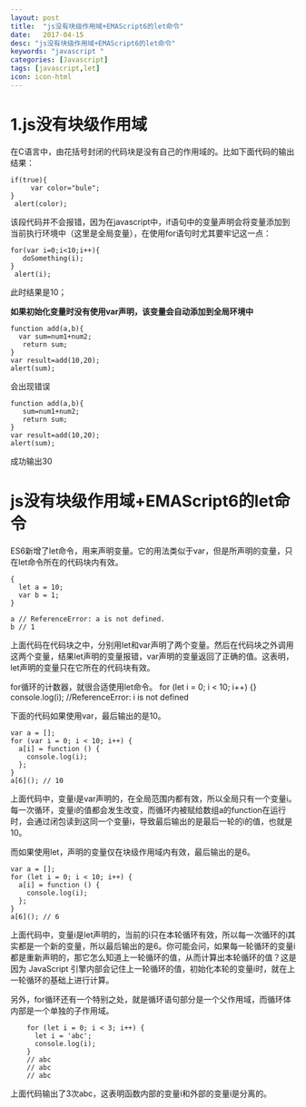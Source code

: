 ```yaml
---
layout: post
title:  "js没有块级作用域+EMAScript6的let命令"
date:   2017-04-15
desc: "js没有块级作用域+EMAScript6的let命令"
keywords: "javascript "
categories: [Javascript]
tags: [javascript,let]
icon: icon-html
---
```


# 1.js没有块级作用域 #
在C语言中，由花括号封闭的代码块是没有自己的作用域的。比如下面代码的输出结果：
     
    if(true){
         var color="bule";
    }
     alert(color);

  该段代码并不会报错，因为在javascript中，if语句中的变量声明会将变量添加到当前执行环境中（这里是全局变量），在使用for语句时尤其要牢记这一点：

    for(var i=0;i<10;i++){
       doSomething(i); 
    }
     alert(i);
   此时结果是10；

**如果初始化变量时没有使用var声明，该变量会自动添加到全局环境中**

    function add(a,b){
      var sum=num1+num2;
       return sum;
    }
    var result=add(10,20);
    alert(sum);

 会出现错误

    function add(a,b){
       sum=num1+num2;
       return sum;
    }
    var result=add(10,20);
    alert(sum);
成功输出30


# js没有块级作用域+EMAScript6的let命令 #

ES6新增了let命令，用来声明变量。它的用法类似于var，但是所声明的变量，只在let命令所在的代码块内有效。

	{
	  let a = 10;
	  var b = 1;
	}
	
	a // ReferenceError: a is not defined.
	b // 1
上面代码在代码块之中，分别用let和var声明了两个变量。然后在代码块之外调用这两个变量，结果let声明的变量报错，var声明的变量返回了正确的值。这表明，let声明的变量只在它所在的代码块有效。

for循环的计数器，就很合适使用let命令。
	for (let i = 0; i < 10; i++) {}	
	console.log(i);
	//ReferenceError: i is not defined

下面的代码如果使用var，最后输出的是10。

	var a = [];
	for (var i = 0; i < 10; i++) {
	  a[i] = function () {
	    console.log(i);
	  };
	}
	a[6](); // 10
上面代码中，变量i是var声明的，在全局范围内都有效，所以全局只有一个变量i。每一次循环，变量i的值都会发生改变，而循环内被赋给数组a的function在运行时，会通过闭包读到这同一个变量i，导致最后输出的是最后一轮的i的值，也就是10。

而如果使用let，声明的变量仅在块级作用域内有效，最后输出的是6。

	var a = [];
	for (let i = 0; i < 10; i++) {
	  a[i] = function () {
	    console.log(i);
	  };
	}
	a[6](); // 6

上面代码中，变量i是let声明的，当前的i只在本轮循环有效，所以每一次循环的i其实都是一个新的变量，所以最后输出的是6。你可能会问，如果每一轮循环的变量i都是重新声明的，那它怎么知道上一轮循环的值，从而计算出本轮循环的值？这是因为 JavaScript 引擎内部会记住上一轮循环的值，初始化本轮的变量i时，就在上一轮循环的基础上进行计算。

另外，for循环还有一个特别之处，就是循环语句部分是一个父作用域，而循环体内部是一个单独的子作用域。

		for (let i = 0; i < 3; i++) {
		  let i = 'abc';
		  console.log(i);
		}
		// abc
		// abc
		// abc
上面代码输出了3次abc，这表明函数内部的变量i和外部的变量i是分离的。


